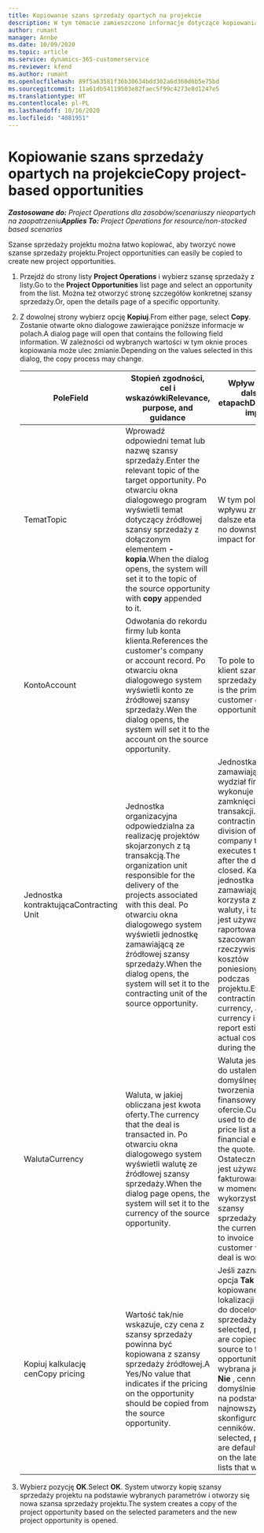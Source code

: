 ```yaml
---
title: Kopiowanie szans sprzedaży opartych na projekcie
description: W tym temacie zamieszczono informacje dotyczące kopiowania szans sprzedaży opartych na produkcie w Project Operations.
author: rumant
manager: Annbe
ms.date: 10/09/2020
ms.topic: article
ms.service: dynamics-365-customerservice
ms.reviewer: kfend
ms.author: rumant
ms.openlocfilehash: 89f5a63581f36b30634bdd302a6d360d6b5e75bd
ms.sourcegitcommit: 11a61db54119503e82faec5f99c4273e8d1247e5
ms.translationtype: HT
ms.contentlocale: pl-PL
ms.lasthandoff: 10/16/2020
ms.locfileid: "4081951"
---
```

# <a name="copy-project-based-opportunities"></a><span data-ttu-id="e64c6-103">Kopiowanie szans sprzedaży opartych na projekcie</span><span class="sxs-lookup"><span data-stu-id="e64c6-103">Copy project-based opportunities</span></span>

<span data-ttu-id="e64c6-104">_**Zastosowane do:** Project Operations dla zasobów/scenariuszy nieopartych na zaopatrzeniu_</span><span class="sxs-lookup"><span data-stu-id="e64c6-104">_**Applies To:** Project Operations for resource/non-stocked based scenarios_</span></span>


<span data-ttu-id="e64c6-105">Szanse sprzedaży projektu można łatwo kopiować, aby tworzyć nowe szanse sprzedaży projektu.</span><span class="sxs-lookup"><span data-stu-id="e64c6-105">Project opportunities can easily be copied to create new project opportunities.</span></span> 

1. <span data-ttu-id="e64c6-106">Przejdź do strony listy **Project Operations** i wybierz szansę sprzedaży z listy.</span><span class="sxs-lookup"><span data-stu-id="e64c6-106">Go to the **Project Opportunities** list page and select an opportunity from the list.</span></span> <span data-ttu-id="e64c6-107">Można też otworzyć stronę szczegółów konkretnej szansy sprzedaży.</span><span class="sxs-lookup"><span data-stu-id="e64c6-107">Or, open the details page of a specific opportunity.</span></span> 
2. <span data-ttu-id="e64c6-108">Z dowolnej strony wybierz opcję **Kopiuj**.</span><span class="sxs-lookup"><span data-stu-id="e64c6-108">From either page, select **Copy**.</span></span> <span data-ttu-id="e64c6-109">Zostanie otwarte okno dialogowe zawierające poniższe informacje w polach.</span><span class="sxs-lookup"><span data-stu-id="e64c6-109">A dialog page will open that contains the following field information.</span></span> <span data-ttu-id="e64c6-110">W zależności od wybranych wartości w tym oknie proces kopiowania może ulec zmianie.</span><span class="sxs-lookup"><span data-stu-id="e64c6-110">Depending on the values selected in this dialog, the copy process may change.</span></span>

    | <span data-ttu-id="e64c6-111">**Pole**</span><span class="sxs-lookup"><span data-stu-id="e64c6-111">**Field**</span></span> | <span data-ttu-id="e64c6-112">**Stopień zgodności, cel i wskazówki**</span><span class="sxs-lookup"><span data-stu-id="e64c6-112">**Relevance, purpose, and guidance**</span></span> | <span data-ttu-id="e64c6-113">**Wpływ zmian w dalszych etapach**</span><span class="sxs-lookup"><span data-stu-id="e64c6-113">**Downstream impact**</span></span> |
    | --- | --- | --- |
    | <span data-ttu-id="e64c6-114">Temat</span><span class="sxs-lookup"><span data-stu-id="e64c6-114">Topic</span></span> | <span data-ttu-id="e64c6-115">Wprowadź odpowiedni temat lub nazwę szansy sprzedaży.</span><span class="sxs-lookup"><span data-stu-id="e64c6-115">Enter the relevant topic of the target opportunity.</span></span> <span data-ttu-id="e64c6-116">Po otwarciu okna dialogowego program wyświetli temat dotyczący źródłowej szansy sprzedaży z dołączonym elementem **-kopia**.</span><span class="sxs-lookup"><span data-stu-id="e64c6-116">When the dialog opens, the system will set it to the topic of the source opportunity with **copy** appended to it.</span></span> | <span data-ttu-id="e64c6-117">W tym polu nie ma wpływu zmian na dalsze etapy.</span><span class="sxs-lookup"><span data-stu-id="e64c6-117">There's no downstream impact for this field.</span></span> |
    | <span data-ttu-id="e64c6-118">Konto</span><span class="sxs-lookup"><span data-stu-id="e64c6-118">Account</span></span> | <span data-ttu-id="e64c6-119">Odwołania do rekordu firmy lub konta klienta.</span><span class="sxs-lookup"><span data-stu-id="e64c6-119">References the customer's company or account record.</span></span> <span data-ttu-id="e64c6-120">Po otwarciu okna dialogowego system wyświetli konto ze źródłowej szansy sprzedaży.</span><span class="sxs-lookup"><span data-stu-id="e64c6-120">Wen the dialog opens, the system will set it to the account on the source opportunity.</span></span> | <span data-ttu-id="e64c6-121">To pole to główny klient szansy sprzedaży.</span><span class="sxs-lookup"><span data-stu-id="e64c6-121">This field is the primary customer on the opportunity.</span></span> |
    | <span data-ttu-id="e64c6-122">Jednostka kontraktująca</span><span class="sxs-lookup"><span data-stu-id="e64c6-122">Contracting Unit</span></span> | <span data-ttu-id="e64c6-123">Jednostka organizacyjna odpowiedzialna za realizację projektów skojarzonych z tą transakcją.</span><span class="sxs-lookup"><span data-stu-id="e64c6-123">The organization unit responsible for the delivery of the projects associated with this deal.</span></span> <span data-ttu-id="e64c6-124">Po otwarciu okna dialogowego system wyświetli jednostkę zamawiającą ze źródłowej szansy sprzedaży.</span><span class="sxs-lookup"><span data-stu-id="e64c6-124">When the dialog opens, the system will set it to the contracting unit of the source opportunity.</span></span> | <span data-ttu-id="e64c6-125">Jednostka zamawiająca to wydział firmy, który wykonuje projekt po zamknięciu transakcji.</span><span class="sxs-lookup"><span data-stu-id="e64c6-125">The contracting unit is the division of the company that executes the projects after the deal is closed.</span></span> <span data-ttu-id="e64c6-126">Każda jednostka zamawiająca korzysta z jakiejś waluty, i ta waluta jest używana do raportowania szacowanych i rzeczywistych kosztów poniesionych podczas projektu.</span><span class="sxs-lookup"><span data-stu-id="e64c6-126">Every contracting unit has a currency, and this currency is used to report estimated and actual costs incurred during the project.</span></span> |
    | <span data-ttu-id="e64c6-127">Waluta</span><span class="sxs-lookup"><span data-stu-id="e64c6-127">Currency</span></span> | <span data-ttu-id="e64c6-128">Waluta, w jakiej obliczana jest kwota oferty.</span><span class="sxs-lookup"><span data-stu-id="e64c6-128">The currency that the deal is transacted in.</span></span> <span data-ttu-id="e64c6-129">Po otwarciu okna dialogowego system wyświetli walutę ze źródłowej szansy sprzedaży.</span><span class="sxs-lookup"><span data-stu-id="e64c6-129">When the dialog page opens, the system will set it to the currency of the source opportunity.</span></span> | <span data-ttu-id="e64c6-130">Waluta jest używana do ustalenia domyślnego cennika i tworzenia oszacowań finansowych w ofercie.</span><span class="sxs-lookup"><span data-stu-id="e64c6-130">Currency is used to default a price list and build financial estimates on the quote.</span></span> <span data-ttu-id="e64c6-131">Ostatecznie waluta jest używana do fakturowania klienta w momencie wykorzystania szansy sprzedaży.</span><span class="sxs-lookup"><span data-stu-id="e64c6-131">Eventually, the currency is used to invoice the customer when the deal is won.</span></span> |
    | <span data-ttu-id="e64c6-132">Kopiuj kalkulację cen</span><span class="sxs-lookup"><span data-stu-id="e64c6-132">Copy pricing</span></span> | <span data-ttu-id="e64c6-133">Wartość tak/nie wskazuje, czy cena z szansy sprzedaży powinna być kopiowana z szansy sprzedaży źródłowej.</span><span class="sxs-lookup"><span data-stu-id="e64c6-133">A Yes/No value that indicates if the pricing on the opportunity should be copied from the source opportunity.</span></span> | <span data-ttu-id="e64c6-134">Jeśli zaznaczona jest opcja **Tak** , cenniki są kopiowane z lokalizacji źródłowej do docelowej szansy sprzedaży.</span><span class="sxs-lookup"><span data-stu-id="e64c6-134">If **Yes** is selected, price lists are copied from the source to the target opportunity.</span></span> <span data-ttu-id="e64c6-135">Jeśli wybrana jest opcja **Nie** , cenniki są domyślnie ustawiane na podstawie najnowszych skonfigurowanych cenników.</span><span class="sxs-lookup"><span data-stu-id="e64c6-135">If **No** is selected, price lists are defaulted based on the latest price lists that were set up.</span></span> |

3. <span data-ttu-id="e64c6-136">Wybierz pozycję **OK**.</span><span class="sxs-lookup"><span data-stu-id="e64c6-136">Select **OK**.</span></span> <span data-ttu-id="e64c6-137">System utworzy kopię szansy sprzedaży projektu na podstawie wybranych parametrów i otworzy się nowa szansa sprzedaży projektu.</span><span class="sxs-lookup"><span data-stu-id="e64c6-137">The system creates a copy of the project opportunity based on the selected parameters and the new project opportunity is opened.</span></span>
